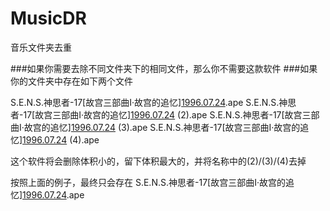 # MusicDR
音乐文件夹去重

###如果你需要去除不同文件夹下的相同文件，那么你不需要这款软件
###如果你的文件夹中存在如下两个文件

S.E.N.S.神思者-17[故宫三部曲Ⅰ·故宫的追忆][1996.07.24](APE).ape
S.E.N.S.神思者-17[故宫三部曲Ⅰ·故宫的追忆][1996.07.24](APE) (2).ape
S.E.N.S.神思者-17[故宫三部曲Ⅰ·故宫的追忆][1996.07.24](APE) (3).ape
S.E.N.S.神思者-17[故宫三部曲Ⅰ·故宫的追忆][1996.07.24](APE) (4).ape

这个软件将会删除体积小的，留下体积最大的，并将名称中的(2)/(3)/(4)去掉

按照上面的例子，最终只会存在
S.E.N.S.神思者-17[故宫三部曲Ⅰ·故宫的追忆][1996.07.24](APE).ape
